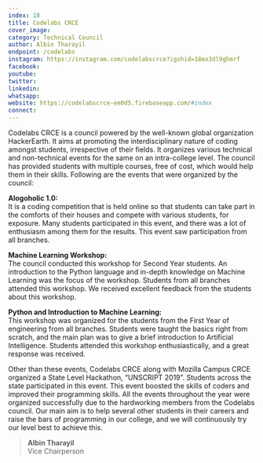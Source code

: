 ```yaml
---
index: 18
title: Codelabs CRCE
cover_image:
category: Technical Council
author: Albin Tharayil
endpoint: /codelabs
instagram: https://instagram.com/codelabscrce?igshid=18mx3dl9ghmrf
facebook:
youtube:
twitter:
linkedin:
whatsapp:
website: https://codelabscrce-ee0d5.firebaseapp.com/#index
connect:
---
```


Codelabs CRCE is a council powered by the well-known global organization HackerEarth. It aims at promoting the interdisciplinary nature of coding amongst students, irrespective of their fields. It organizes various technical and non-technical events for the same on an intra-college level. The council has provided students with multiple courses, free of cost, which would help them in their skills. Following are the events that were organized by the council:

**Alogoholic 1.0:<br>**
It is a coding competition that is held online so that students can take part in the comforts of their houses and compete with various students, for exposure. Many students participated in this event, and there was a lot of enthusiasm among them for the results. This event saw participation from all branches.

**Machine Learning Workshop:<br>**
The council conducted this workshop for Second Year students. An introduction to the Python language and in-depth knowledge on Machine Learning was the focus of the workshop. Students from all branches attended this workshop. We received excellent feedback from the students about this workshop.

**Python and Introduction to Machine Learning:<br>**
This workshop was organized for the students from the First Year of engineering from all branches. Students were taught the basics right from scratch, and the main plan was to give a brief introduction to Artificial Intelligence. Students attended this workshop enthusiastically, and a great response was received.

Other than these events, Codelabs CRCE along with Mozilla Campus CRCE organized a State Level Hackathon, “UNSCRIPT 2019”. Students across the state participated in this event. This event boosted the skills of coders and improved their programming skills. All the events throughout the year were organized successfully due to the hardworking members from the Codelabs council. Our main aim is to help several other students in their careers and raise the bars of programming in our college, and we will continuously try our level best to achieve this.

> **Albin Tharayil**<br>
> Vice Chairperson
